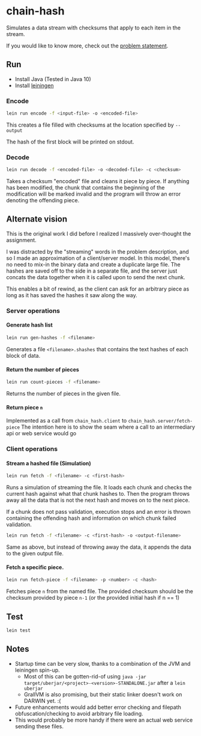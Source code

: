 # chain-hash

Simulates a data stream with checksums that apply to each item in the stream.

If you would like to know more, check out the [problem statement](doc/chain_hash.md).


## Run

* Install Java (Tested in Java 10)
* Install [leiningen](https://leiningen.org/)

### Encode

```bash
lein run encode -f <input-file> -o <encoded-file>
```
This creates a file filled with checksums at the location specified by `--output`

The hash of the first block will be printed on stdout.

### Decode
```bash
lein run decode -f <encoded-file> -o <decoded-file> -c <checksum>
```
Takes a checksum "encoded" file and cleans it piece by piece.  If anything has
been modified, the chunk that contains the beginning of the modification will
be marked invalid and the program will throw an error denoting the offending
piece.

## Alternate vision
This is the original work I did before I realized I massively over-thought the assignment.

I was distracted by the "streaming" words in the problem description, and so I
made an approximation of a client/server model. In this model, there's no need
to mix-in the binary data and create a duplicate large file. The hashes are
saved off to the side in a separate file, and the server just concats the data
together when it is called upon to send the next chunk.

This enables a bit of rewind, as the client can ask for an arbitrary piece as
long as it has saved the hashes it saw along the way.

### Server operations
#### Generate hash list
```bash
lein run gen-hashes -f <filename>
```
Generates a file `<filename>.shashes` that contains the text hashes of each block of data.

#### Return the number of pieces

```bash
lein run count-pieces -f <filename>
```

Returns the number of pieces in the given file.

#### Return piece `n`

Implemented as a call from `chain_hash.client` to `chain_hash.server/fetch-piece` The intention here is to show the seam where a call to an intermediary api or web service would go

### Client operations
#### Stream a hashed file (Simulation)
```bash
lein run fetch -f <filename> -c <first-hash>
```
Runs a simulation of streaming the file. It loads each chunk and checks the
current hash against what that chunk hashes to.  Then the program throws away
all the data that is not the next hash and moves on to the next piece.

If a chunk does not pass validation, execution stops and an error is thrown
containing the offending hash and information on which chunk failed validation.

```bash
lein run fetch -f <filename> -c <first-hash> -o <output-filename>
```
Same as above, but instead of throwing away the data, it appends the data to
the given output file.

#### Fetch a specific piece.

```bash
lein run fetch-piece -f <filename> -p <number> -c <hash>
```

Fetches piece `n` from the named file. The provided checksum should be the
checksum provided by piece `n-1` (or the provided initial hash if n == 1)

## Test

```bash
lein test
```

## Notes

* Startup time can be very slow, thanks to a combination of the JVM and leiningen spin-up. 
    * Most of this can be gotten-rid-of using `java -jar target/uberjar/<project>-<version>-STANDALONE.jar` after a `lein uberjar`
    * GrallVM is also promising, but their static linker doesn't work on DARWIN yet. :(
* Future enhancements would add better error checking and filepath
  obfuscation/checking to avoid arbitrary file loading.
* This would probably be more handy if there were an actual web service sending these files.

